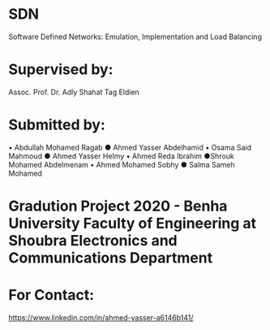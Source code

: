 # SDN
Software Defined Networks: Emulation, Implementation and Load Balancing
# Supervised by:
Assoc. Prof. Dr. Adly Shahat Tag Eldien
# Submitted by:
• Abdullah Mohamed Ragab ● Ahmed Yasser Abdelhamid • Osama Said Mahmoud ● Ahmed Yasser Helmy • Ahmed Reda Ibrahim ●Shrouk Mohamed Abdelmenam • Ahmed Mohamed Sobhy ● Salma Sameh Mohamed
# Gradution Project 2020 - Benha University Faculty of Engineering at Shoubra Electronics and Communications Department
# For Contact:
https://www.linkedin.com/in/ahmed-yasser-a6146b141/
